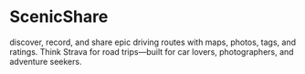 # ScenicShare
discover, record, and share epic driving routes with maps, photos, tags, and ratings. Think Strava for road trips—built for car lovers, photographers, and adventure seekers.
